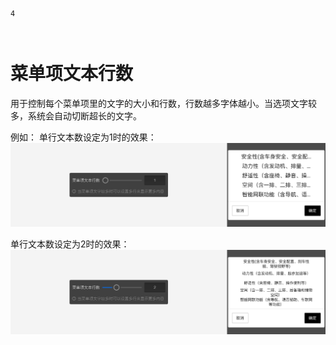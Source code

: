 ```index
4
```
```tag

```
```summary

```
# 菜单项文本行数
用于控制每个菜单项里的文字的大小和行数，行数越多字体越小。当选项文字较多，系统会自动切断超长的文字。

例如：
单行文本数设定为1时的效果：
<img src='../../assets/snapshots/nodes/dropdown/line-count-1.png'>

单行文本数设定为2时的效果：
<img src='../../assets/snapshots/nodes/dropdown/line-count-2.png'>

